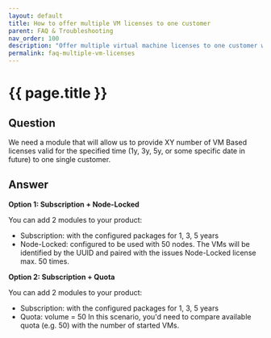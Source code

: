 ```yaml
---
layout: default
title: How to offer multiple VM licenses to one customer
parent: FAQ & Troubleshooting
nav_order: 100
description: "Offer multiple virtual machine licenses to one customer with the subscription package"
permalink: faq-multiple-vm-licenses
---
```


{{ page.title }}
=============

## Question

We need a module that will allow us to provide XY number of VM Based licenses valid for the specified time (1y, 3y, 5y, or some specific date in future) to one single customer.

## Answer

**Option 1: Subscription + Node-Locked**

You can add 2 modules to your product:
- Subscription: with the configured packages for 1, 3, 5 years
- Node-Locked: configured to be used with 50 nodes.
The VMs will be identified by the UUID and paired with the issues Node-Locked license max. 50 times.

**Option 2: Subscription + Quota**

You can add 2 modules to your product:
- Subscription: with the configured packages for 1, 3, 5 years
- Quota: volume = 50
In this scenario, you'd need to compare available quota (e.g. 50) with the number of started VMs.
